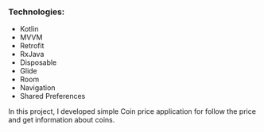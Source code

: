 ### Technologies:
- Kotlin
- MVVM
- Retrofit
- RxJava
- Disposable
- Glide
- Room
- Navigation
- Shared Preferences

In this project, I developed simple Coin price application for follow the price and get information about coins.
